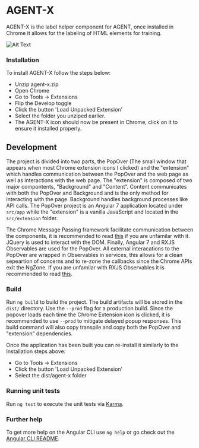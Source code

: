 # AGENT-X

AGENT-X is the label helper component for AGENT, once installed in Chrome it allows for the labeling of HTML elements for training.

![Alt Text](documentation/intro.gif)

### Installation

To install AGENT-X follow the steps below:
* Unzip agent-x.zip
* Open Chrome
* Go to Tools -> Extensions
* Flip the Develop toggle
* Click the button 'Load Unpacked Extension'
* Select the folder you unziped earlier.
* The AGENT-X icon should now be present in Chrome, click on it to ensure it installed properly.

## Development

The project is divided into two parts, the PopOver (The small window that appears when most Chrome extension icons I clicked) and the "extension" which handles communication between the PopOver and the web page as well as interactions with the web page. The "extension" is composed of two major compontents, "Background" and "Content". Content communicates with both the PopOver and Background and is the only method for interacting with the page. Background handles background processes like API calls. The PopOver project is an Angular 7 application located under `src/app` while the "extension" is a vanilla JavaScript and located in the `src/extension` folder.

The Chrome Message Passing framework facilitate communication between the components, it is recommended to read [this](https://developer.chrome.com/extensions/messaging) if you are unfamilar with it. JQuery is used to interact with the DOM. Finally, Angular 7 and RXJS Observables are used for the PopOver. All external interacations to the PopOver are wrapped in Observables in services, this allows for a clean sepeartion of concerns and to re-zone the callbacks since the Chrome APIs exit the NgZone. If you are unfamilar with RXJS Observables it is recommended to read [this](https://www.learnrxjs.io/).

### Build

Run `ng build` to build the project. The build artifacts will be stored in the `dist/` directory. Use the `--prod` flag for a production build. Since the popover loads each time the Chrome Extension icon is clicked, it is recommended to use `--prod` to mitigate delayed popup responses. This build command will also copy transpile and copy both the PopOver and "extension" dependencies.

Once the application has been built you can re-install it similarly to the Installation steps above:
* Go to Tools -> Extensions
* Click the button 'Load Unpacked Extension'
* Select the dist/agent-x folder

### Running unit tests

Run `ng test` to execute the unit tests via [Karma](https://karma-runner.github.io).

### Further help

To get more help on the Angular CLI use `ng help` or go check out the [Angular CLI README](https://github.com/angular/angular-cli/blob/master/README.md).
